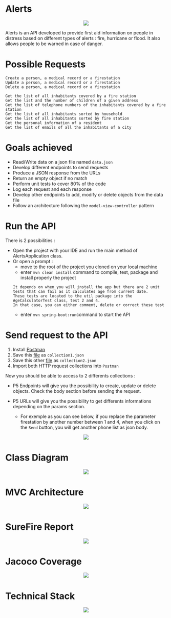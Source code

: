 # Alerts

<p align="center">
  <img src=https://user-images.githubusercontent.com/95872501/226969311-56836b82-0257-4def-87d4-3a84c14e70f9.png>
</p>

Alerts is an API developed to provide first aid information on people in distress based on different types of alerts : fire, hurricane or flood. It also allows people to be warned in case of danger.

# Possible Requests

```
Create a person, a medical record or a firestation
Update a person, a medical record or a firestation
Delete a person, a medical record or a firestation
```
```
Get the list of all inhabitants covered by a fire station
Get the list and the number of children of a given address
Get the list of telephone numbers of the inhabitants covered by a fire station
Get the list of all inhabitants sorted by household
Get the list of all inhabitants sorted by fire station
Get the personal information of a resident
Get the list of emails of all the inhabitants of a city
```

# Goals achieved

- Read/Write data on a json file named `data.json`
- Develop different endpoints to send requests
- Produce a JSON response from the URLs
- Return an empty object if no match
- Perform unit tests to cover 80% of the code
- Log each request and each response
- Develop other endpoints to add, modify or delete objects from the data file
- Follow an architecture following the `model-view-controller` pattern

# Run the API

There is 2 possibilities : 
- Open the project with your IDE and run the main method of AlertsApplication class.
- Or open a prompt :
    - move to the root of the project you cloned on your local machine
    - enter `mvn clean install` command to compile, test, package and install properly the project
    ```
    It depends on when you will install the app but there are 2 unit tests that can fail as it calculates age from current date.
    These tests are located to the util package into the AgeCalculatorTest class, test 2 and 4.
    In that case, you can either comment, delete or correct these test
    ```
    - enter `mvn spring-boot:run`command to start the API

# Send request to the API

1. Install [Postman](https://www.postman.com/downloads/)
2. Save this [file](https://gist.githubusercontent.com/HashTucE/8f89d2baff367100c6b5cbf59480e3c7/raw/f9452eab9d4b09de2478d7ea8e5d4e07692b0bff/P5%2520Endpoints.json) as `collection1.json`
3. Save this other [file](https://gist.githubusercontent.com/HashTucE/d271db756bfbaf22fc3cae7d5522454a/raw/37ff884dc32be35e9ef63f31bd6c44bbd1e204fb/P5%2520URLs.json) as `collection2.json`
4. Import both HTTP request collections into `Postman`

Now you should be able to access to 2 differents collections :
- P5 Endpoints will give you the possibility to create, update or delete objects. Check the body section before sending the request.
- P5 URLs will give you the possibility to get differents informations depending on the params section.

    - For exemple as you can see below, if you replace the parameter firestation by another number between 1 and 4, when you click on the `Send` button, you will get another phone list as json body.

<p align="center">
  <img src=https://user-images.githubusercontent.com/95872501/227168576-d8790adb-d998-451d-8d8d-ac4d655255ea.png>
</p>

    
    
# Class Diagram

<p align="center">
  <img src=https://user-images.githubusercontent.com/95872501/226991795-a9beba2c-faef-4710-a5af-53d6337764fc.png>
</p>


# MVC Architecture

<p align="center">
  <img src=https://user-images.githubusercontent.com/95872501/226992898-6cde9d0b-4d7b-428f-9c95-4b8099da4bec.png>
</p>


# SureFire Report

<p align="center">
  <img src=https://user-images.githubusercontent.com/95872501/226993240-8222558b-a0b1-4389-bf0f-e372dfe0064a.png>
</p>


# Jacoco Coverage

<p align="center">
  <img src=https://user-images.githubusercontent.com/95872501/226993258-211d5dc1-05ac-451b-a6d3-b0946348f8c3.png>
</p>


# Technical Stack 

<p align="center">
  <img src=https://user-images.githubusercontent.com/95872501/226993279-7c7b6e60-327b-4078-a2be-f1f6e56fa87e.png>
</p>


